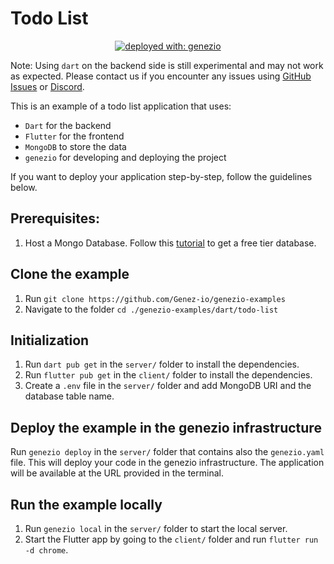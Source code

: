 # Todo List

<div align="center">

[![deployed with: genezio](https://img.shields.io/badge/deployed_with-genezio-6742c1.svg?labelColor=62C353&style=flat)](https://github.com/genez-io/genezio)

</div>

Note: Using `dart` on the backend side is still experimental and may not work as expected.
Please contact us if you encounter any issues using [GitHub Issues](https://github.com/Genez-io/genezio/issues) or [Discord](https://discord.com/invite/uc9H5YKjXv).

This is an example of a todo list application that uses:

- `Dart` for the backend
- `Flutter` for the frontend
- `MongoDB` to store the data
- `genezio` for developing and deploying the project

If you want to deploy your application step-by-step, follow the guidelines below.

## Prerequisites:

1. Host a Mongo Database. Follow this [tutorial](https://www.mongodb.com/basics/mongodb-atlas-tutorial) to get a free tier database.

## Clone the example

1. Run `git clone https://github.com/Genez-io/genezio-examples`
2. Navigate to the folder `cd ./genezio-examples/dart/todo-list`

## Initialization

1. Run `dart pub get` in the `server/` folder to install the dependencies.
2. Run `flutter pub get` in the `client/` folder to install the dependencies.
3. Create a `.env` file in the `server/` folder and add MongoDB URI and the database table name.

## Deploy the example in the genezio infrastructure

Run `genezio deploy` in the `server/` folder that contains also the `genezio.yaml` file. This will deploy your code in the genezio infrastructure. The application will be available at the URL provided in the terminal.


## Run the example locally

1. Run `genezio local` in the `server/` folder to start the local server.
2. Start the Flutter app by going to the `client/` folder and run `flutter run -d chrome`.
